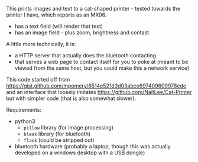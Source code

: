 
This prints images and text to a cat-shaped printer - tested towards the printer I have, which reports as an MX06.
- has a text field (will render that text)
- has an image field - plus zoom, brightness and contast


A little more technically, it is:
- a HTTP server that actually does the bluetooth contacting
- that serves a web page to contact itself for you to poke at 
  (meant to be viewed from the same host, but you could make this a network service)


This code started off from https://gist.github.com/mpomery/6514e521d3d03abce697409609978ede 
and an interface that loosely imitates https://github.com/NaitLee/Cat-Printer but with simpler code (that is also somewhat slower).

Requirements:
- python3
  - `pillow` library (for image processing)
  - `bleak` library (for bluetooth)
  - `flask` (could be stripped out)
- bluetooth hardware (probably a laptop, though this was actually developed on a windows desktop with a USB dongle)

